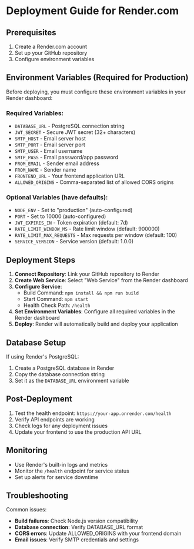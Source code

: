 # Deployment Guide for Render.com

## Prerequisites
1. Create a Render.com account
2. Set up your GitHub repository
3. Configure environment variables

## Environment Variables (Required for Production)

Before deploying, you must configure these environment variables in your Render dashboard:

### Required Variables:
- `DATABASE_URL` - PostgreSQL connection string
- `JWT_SECRET` - Secure JWT secret (32+ characters)
- `SMTP_HOST` - Email server host
- `SMTP_PORT` - Email server port
- `SMTP_USER` - Email username
- `SMTP_PASS` - Email password/app password
- `FROM_EMAIL` - Sender email address
- `FROM_NAME` - Sender name
- `FRONTEND_URL` - Your frontend application URL
- `ALLOWED_ORIGINS` - Comma-separated list of allowed CORS origins

### Optional Variables (have defaults):
- `NODE_ENV` - Set to "production" (auto-configured)
- `PORT` - Set to 10000 (auto-configured)
- `JWT_EXPIRES_IN` - Token expiration (default: 7d)
- `RATE_LIMIT_WINDOW_MS` - Rate limit window (default: 900000)
- `RATE_LIMIT_MAX_REQUESTS` - Max requests per window (default: 100)
- `SERVICE_VERSION` - Service version (default: 1.0.0)

## Deployment Steps

1. **Connect Repository**: Link your GitHub repository to Render
2. **Create Web Service**: Select "Web Service" from the Render dashboard
3. **Configure Service**:
   - Build Command: `npm install && npm run build`
   - Start Command: `npm start`
   - Health Check Path: `/health`
4. **Set Environment Variables**: Configure all required variables in the Render dashboard
5. **Deploy**: Render will automatically build and deploy your application

## Database Setup

If using Render's PostgreSQL:
1. Create a PostgreSQL database in Render
2. Copy the database connection string
3. Set it as the `DATABASE_URL` environment variable

## Post-Deployment

1. Test the health endpoint: `https://your-app.onrender.com/health`
2. Verify API endpoints are working
3. Check logs for any deployment issues
4. Update your frontend to use the production API URL

## Monitoring

- Use Render's built-in logs and metrics
- Monitor the `/health` endpoint for service status
- Set up alerts for service downtime

## Troubleshooting

Common issues:
- **Build failures**: Check Node.js version compatibility
- **Database connection**: Verify DATABASE_URL format
- **CORS errors**: Update ALLOWED_ORIGINS with your frontend domain
- **Email issues**: Verify SMTP credentials and settings